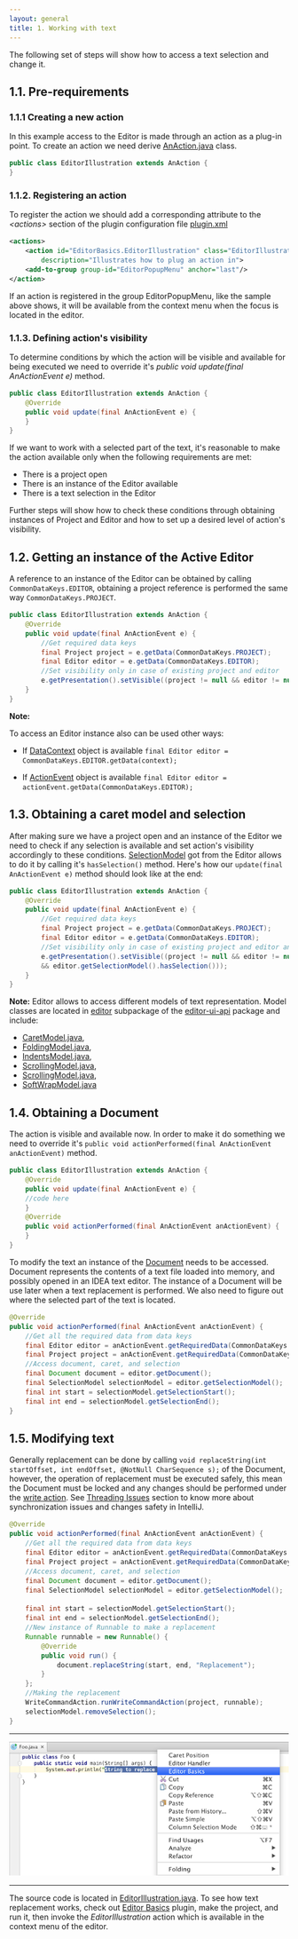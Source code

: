 ```yaml
---
layout: general
title: 1. Working with text
---
```


The following set of steps will show how to access a text selection and change it.


## 1.1. Pre-requirements

### 1.1.1 Creating a new action

In this example access to the Editor is made through an action as a plug-in point.
To create an action we need derive
[AnAction.java](https://github.com/JetBrains/intellij-community/blob/master/platform/editor-ui-api/src/com/intellij/openapi/actionSystem/AnAction.java)
class.


```java
public class EditorIllustration extends AnAction {
}
```


### 1.1.2. Registering an action

To register the action we should add a corresponding attribute to the *\<actions\>* section of the plugin configuration file
[plugin.xml](https://github.com/JetBrains/intellij-sdk/blob/master/code_samples/editor_basics/resources/META-INF/plugin.xml)


```xml
<actions>
    <action id="EditorBasics.EditorIllustration" class="EditorIllustration" text="Editor Basics"
        description="Illustrates how to plug an action in">
    <add-to-group group-id="EditorPopupMenu" anchor="last"/>
</action>
```

If an action is registered in the group EditorPopupMenu, like the sample above shows,
it will be available from the context menu when the focus is located in the editor.


### 1.1.3. Defining action's visibility

To determine conditions by which the action will be visible and available for being executed we need to override it's
*public void update(final AnActionEvent e)* method.

```java
public class EditorIllustration extends AnAction {
    @Override
    public void update(final AnActionEvent e) {
    }
}
```

If we want to work with a selected part of the text, it's reasonable to make the action available only when the following requirements are met:

* There is a project open
* There is an instance of the Editor available
* There is a text selection in the Editor

Further steps will show how to check these conditions through obtaining instances of Project and Editor and how to set up a desired level of action's visibility.

## 1.2. Getting an instance of the Active Editor

A reference to an instance of the Editor can be obtained by calling ```CommonDataKeys.EDITOR```,
obtaining a project reference is performed the same way ```CommonDataKeys.PROJECT```.


```java
public class EditorIllustration extends AnAction {
    @Override
    public void update(final AnActionEvent e) {
        //Get required data keys
        final Project project = e.getData(CommonDataKeys.PROJECT);
        final Editor editor = e.getData(CommonDataKeys.EDITOR);
        //Set visibility only in case of existing project and editor
        e.getPresentation().setVisible((project != null && editor != null));
    }
}
```

**Note:**

To access an Editor instance also can be used other ways:

* If [DataContext](https://github.com/JetBrains/intellij-community/blob/master/platform/editor-ui-api/src/com/intellij/openapi/actionSystem/DataContext.java)
  object is available ```final Editor editor = CommonDataKeys.EDITOR.getData(context);```

* If [ActionEvent](https://github.com/JetBrains/intellij-community/blob/master/platform/editor-ui-api/src/com/intellij/openapi/actionSystem/AnActionEvent.java)
  object is available ```final Editor editor = actionEvent.getData(CommonDataKeys.EDITOR);```



## 1.3. Obtaining a caret model and selection

After making sure we have a project open and an instance of the Editor we need to check if any selection is available and set action's visibility accordingly to these conditions.
[SelectionModel](https://github.com/JetBrains/intellij-community/blob/master/platform/editor-ui-api/src/com/intellij/openapi/editor/SelectionModel.java)
got from the Editor allows to do it by calling it's ```hasSelection()``` method.
Here's how our ```update(final AnActionEvent e)``` method should look like at the end:


```java
public class EditorIllustration extends AnAction {
    @Override
    public void update(final AnActionEvent e) {
        //Get required data keys
        final Project project = e.getData(CommonDataKeys.PROJECT);
        final Editor editor = e.getData(CommonDataKeys.EDITOR);
        //Set visibility only in case of existing project and editor and if some text in the editor is selected
        e.getPresentation().setVisible((project != null && editor != null
        && editor.getSelectionModel().hasSelection()));
    }
}
```

**Note:**
Editor allows to access different models of text representation. 
Model classes are located in
[editor](https://github.com/JetBrains/intellij-community/tree/master/platform/editor-ui-api/src/com/intellij/openapi/editor)
subpackage of the
[editor-ui-api](https://github.com/JetBrains/intellij-community/tree/master/platform/editor-ui-api)
package and include:

* [CaretModel.java](https://github.com/JetBrains/intellij-community/blob/master/platform/editor-ui-api/src/com/intellij/openapi/editor/CaretModel.java),
* [FoldingModel.java](https://github.com/JetBrains/intellij-community/blob/master/platform/editor-ui-api/src/com/intellij/openapi/editor/FoldingModel.java),
* [IndentsModel.java](https://github.com/JetBrains/intellij-community/blob/master/platform/editor-ui-api/src/com/intellij/openapi/editor/IndentsModel.java),
* [ScrollingModel.java](https://github.com/JetBrains/intellij-community/blob/master/platform/editor-ui-api/src/com/intellij/openapi/editor/ScrollingModel.java),
* [ScrollingModel.java](https://github.com/JetBrains/intellij-community/blob/master/platform/editor-ui-api/src/com/intellij/openapi/editor/ScrollingModel.java),
* [SoftWrapModel.java](https://github.com/JetBrains/intellij-community/blob/master/platform/editor-ui-api/src/com/intellij/openapi/editor/SoftWrapModel.java)


## 1.4. Obtaining a Document

The action is visible and available now. 
In order to make it do something we need to override it's
```public void actionPerformed(final AnActionEvent anActionEvent)``` method.


```java
public class EditorIllustration extends AnAction {
    @Override
    public void update(final AnActionEvent e) {
    //code here
    }
    @Override
    public void actionPerformed(final AnActionEvent anActionEvent) {
    }
}
```

To modify the text an instance of the
[Document](https://github.com/JetBrains/intellij-community/blob/master/platform/core-api/src/com/intellij/openapi/editor/Document.java)
needs to be accessed. Document represents the contents of a text file loaded into memory, and possibly opened in an IDEA text editor.
The instance of a Document will be use later when a text replacement is performed.
We also need to figure out where the selected part of the text is located.


```java
@Override
public void actionPerformed(final AnActionEvent anActionEvent) {
    //Get all the required data from data keys
    final Editor editor = anActionEvent.getRequiredData(CommonDataKeys.EDITOR);
    final Project project = anActionEvent.getRequiredData(CommonDataKeys.PROJECT);
    //Access document, caret, and selection
    final Document document = editor.getDocument();
    final SelectionModel selectionModel = editor.getSelectionModel();
    final int start = selectionModel.getSelectionStart();
    final int end = selectionModel.getSelectionEnd();
}
```

## 1.5. Modifying text

Generally replacement can be done by calling
```void replaceString(int startOffset, int endOffset, @NotNull CharSequence s);``` of the Document, however,
the operation of replacement must be executed safely, this mean the Document must be locked and any changes should be performed under the
[write action](https://confluence.jetbrains.com/display/IDEA/Write+action+in+separate+thread).
See
[Threading Issues](https://confluence.jetbrains.com/display/IDEADEV/IntelliJ+IDEA+Architectural+Overview#IntelliJIDEAArchitecturalOverview-Threading)
section to know more about synchronization issues and changes safety in IntelliJ.

```java
@Override
public void actionPerformed(final AnActionEvent anActionEvent) {
    //Get all the required data from data keys
    final Editor editor = anActionEvent.getRequiredData(CommonDataKeys.EDITOR);
    final Project project = anActionEvent.getRequiredData(CommonDataKeys.PROJECT);
    //Access document, caret, and selection
    final Document document = editor.getDocument();
    final SelectionModel selectionModel = editor.getSelectionModel();

    final int start = selectionModel.getSelectionStart();
    final int end = selectionModel.getSelectionEnd();
    //New instance of Runnable to make a replacement
    Runnable runnable = new Runnable() {
        @Override
        public void run() {
            document.replaceString(start, end, "Replacement");
        }
    };
    //Making the replacement
    WriteCommandAction.runWriteCommandAction(project, runnable);
    selectionModel.removeSelection();
}
```

-----------

![String replacement action](img/basics.png)

-----------

The source code is located in
[EditorIllustration.java](https://github.com/JetBrains/intellij-sdk/blob/master/code_samples/editor_basics/src/org/jetbrains/plugins/editor/basics/EditorIllustration.java).
To see how text replacement works, check out
[Editor Basics](https://github.com/JetBrains/intellij-sdk/blob/master/code_samples/editor_basics/src/org/jetbrains/plugins/editor/basics/)
plugin, make the project, and run it, then invoke the *EditorIllustration* action which is available in the context menu of the editor.
